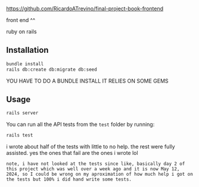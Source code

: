 https://github.com/RicardoATrevino/final-project-book-frontend

front end ^^


ruby on rails



## Installation

```bash
bundle install
rails db:create db:migrate db:seed
```
YOU HAVE TO DO A BUNDLE INSTALL IT RELIES ON SOME GEMS 

## Usage

```bash
rails server
```

You can run all the API tests from the `test` folder by running: 

```bash
rails test
```
 i wrote about half of the tests with little to no help. the rest were fully assisted. yes the ones that fail are the ones i wrote lol
 ```
note, i have not looked at the tests since like, basically day 2 of this project which was well over a week ago and it is now May 12, 2024, so I could be wrong on my aproximation of how much help i got on the tests but 100% i did hand write some tests.
```
